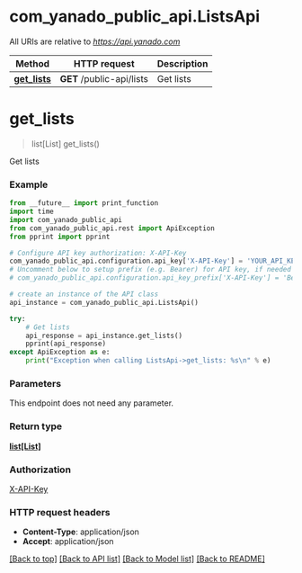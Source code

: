 # com_yanado_public_api.ListsApi

All URIs are relative to *https://api.yanado.com*

Method | HTTP request | Description
------------- | ------------- | -------------
[**get_lists**](ListsApi.md#get_lists) | **GET** /public-api/lists | Get lists


# **get_lists**
> list[List] get_lists()

Get lists

### Example 
```python
from __future__ import print_function
import time
import com_yanado_public_api
from com_yanado_public_api.rest import ApiException
from pprint import pprint

# Configure API key authorization: X-API-Key
com_yanado_public_api.configuration.api_key['X-API-Key'] = 'YOUR_API_KEY'
# Uncomment below to setup prefix (e.g. Bearer) for API key, if needed
# com_yanado_public_api.configuration.api_key_prefix['X-API-Key'] = 'Bearer'

# create an instance of the API class
api_instance = com_yanado_public_api.ListsApi()

try: 
    # Get lists
    api_response = api_instance.get_lists()
    pprint(api_response)
except ApiException as e:
    print("Exception when calling ListsApi->get_lists: %s\n" % e)
```

### Parameters
This endpoint does not need any parameter.

### Return type

[**list[List]**](List.md)

### Authorization

[X-API-Key](../README.md#X-API-Key)

### HTTP request headers

 - **Content-Type**: application/json
 - **Accept**: application/json

[[Back to top]](#) [[Back to API list]](../README.md#documentation-for-api-endpoints) [[Back to Model list]](../README.md#documentation-for-models) [[Back to README]](../README.md)

